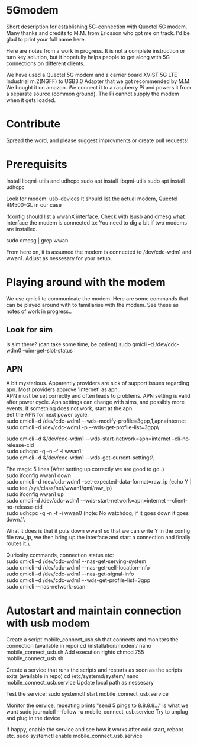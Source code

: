 # 5Gmodem
Short description for establishing 5G-connection with Quectel 5G modem.
Many thanks and credits to M.M. from Ericsson who got me on track. I'd be glad to print your full name here.

Here are notes from a work in progress. It is not a complete instruction or turn key solution, but it hopefully helps people to get along with 5G connections on different clients.

We have used a Quectel 5G modem and a carrier board XVIST 5G LTE Industrial m.2(NGFF) to USB3.0 Adapter that we got recommended by M.M. We bought it on amazon.
We connect it to a raspberry Pi and powers it from a separate source (common ground). The Pi cannot supply the modem when it gets loaded.

# Contribute
Spread the word, and please suggest improvments or create pull requests!

# Prerequisits
Install libqmi-utils and udhcpc
sudo apt install libqmi-utils
sudo apt install udhcpc

Look for modem:
usb-devices
It should list the actual modem, Quectel RM500-GL in our case

ifconfig should list a wwanX interface. Check with lsusb and dmesg what interface the modem is connected to: You need to dig a bit if two modems are installed.

sudo dmesg  | grep wwan

From here on, it is assumed the modem is connected to /dev/cdc-wdm1 and wwan1. Adjust as nessesary for your setup.

# Playing around with the modem
We use qmicli to communicate the modem. Here are some commands that can be played around with to familiarise with the modem. See these as notes of work in progress..

## Look for sim
Is sim there? (can take some time, be patient)
sudo qmicli –d /dev/cdc-wdm0 –uim-get-slot-status
## APN
A bit mysterious. Apparently providers are sick of support issues regarding apn. Most providers approve 'internet' as apn..\
APN must be set correctly and often leads to problems. APN setting is valid after power cycle. Apn settings can change with sims, and possibly more events. If something does not work, start at the apn.\
Set the APN for next power cycle:\
sudo qmicli –d /dev/cdc-wdm1 --wds-modify-profile=3gpp,1,apn=internet\
sudo  qmicli -d /dev/cdc-wdm1 -p --wds-get-profile-list=3gpp\

sudo qmicli –d &/dev/cdc-wdm1 --wds-start-network=apn=internet –cli-no-release-cid\
sudo udhcpc -q –n –f -I wwan1\
sudo qmicli –d &/dev/cdc-wdm1 --wds-get-current-settings\

The magic 5 lines (After setting up correctly we are good to go..)\
sudo ifconfig wwan1 down\
sudo qmicli -d /dev/cdc-wdm1 –set-expected-data-format=raw_ip (echo Y | sudo tee /sys/class/net/wwan1/qmi/raw_ip)\
sudo ifconfig wwan1 up\
sudo qmcli -d /dev/cdc-wdm1 --wds-start-network=apn=internet --client-no-release-cid\
sudo udhcpc -q -n -f -i wwan0     (note: No watchdog, if it goes down it goes down.)\

What it does is that it puts down wwan1 so that we can write Y in the config file raw_ip, we then bring up the interface and start a connection and finally routes it.\

Quriosity commands, connection status etc:\
sudo qmicli –d /dev/cdc-wdm1 --nas-get-serving-system\
sudo qmicli –d /dev/cdc-wdm1 --nas-get-cell-location-info\
sudo qmicli –d /dev/cdc-wdm1 --nas-get-signal-info\
sudo qmicli –d /dev/cdc-wdm1 --wds-get-profile-list=3gpp\
sudo qmicli --nas-network-scan

# Autostart and maintain connection with usb modem
Create a script mobile_connect_usb.sh that connects and monitors the connection (available in repo)
cd /installation/modem/
nano mobile_connect_usb.sh
Add execution rights
chmod 755 mobile_connect_usb.sh

Create a service that runs the scripts and restarts as soon as the scripts exits (available in repo)
cd /etc/systemd/system/
nano mobile_connect_usb.service
Update local path as nessesary

Test the service:
sudo systemctl start mobile_connect_usb.service

Monitor the service, repeating prints "send 5 pings to 8.8.8.8…" is what we want
sudo journalctl --follow -u mobile_connect_usb.service
Try to unplug and plug in the device

If happy, enable the service and see how it works after cold start, reboot etc.
sudo systemctl enable mobile_connect_usb.service
